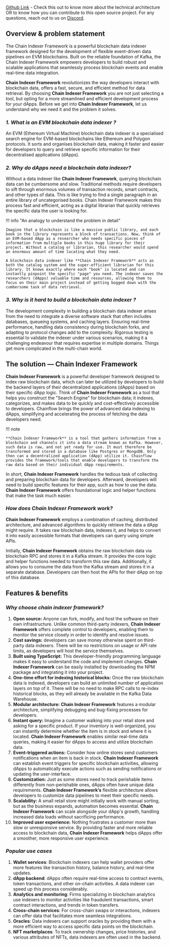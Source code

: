 [Github Link](https://github.com/0xPolygon/chain-indexer-framework) - Check this out to know more about the technical architecture OR to know how you can contribute to this open source project. For any questions, reach out to us on [Discord](https://discord.com/invite/0xPolygonDevs).

## Overview & problem statement

The Chain Indexer Framework is a powerful blockchain data indexer framework designed for the development of flexible event-driven data pipelines on EVM blockchains. Built on the reliable foundation of Kafka, the Chain Indexer Framework empowers developers to build robust and scalable applications that seamlessly process blockchain events and enable real-time data integration.

**Chain Indexer Framework** revolutionizes the way developers interact with blockchain data, offers a fast, secure, and efficient method for data retrieval. By choosing **Chain Indexer Framework** you are not just selecting a tool, but opting for a more streamlined and efficient development process for your dApps. Before we get into **Chain Indexer Framework**,  let us understand why we need it and the problem it solves.

### ***1. What is an EVM blockchain data indexer ?***

An EVM (Ethereum Virtual Machine) blockchain data indexer is a specialised search engine for EVM-based blockchains like Ethereum and Polygon protocols. It sorts and organises blockchain data, making it faster and easier for developers to query and retrieve specific information for their decentralised applications (dApps).

### ***2. Why do dApps need a blockchain data indexer?***

Without a data indexer like **Chain Indexer Framework**, querying blockchain data can be cumbersome and slow. Traditional methods require developers to sift through enormous volumes of transaction records, smart contracts, and other types of data. This is like trying to find a single paragraph in an entire library of uncategorised books. Chain Indexer Framework makes this process fast and efficient, acting as a digital librarian that quickly retrieves the specific data the user is looking for.

!!! info "An analogy to understand the problem in detail"
    
    Imagine that a blockchain is like a massive public library, and each book in the library represents a block of transactions. Now, think of an EVM-based dApp as a researcher who needs specific pieces of information from multiple books in this huge library for their project. Without a catalog or librarian, this researcher would spend an enormous amount of time locating what they need.
        
    A blockchain data indexer like **Chain Indexer Framework** acts as both the catalog system and the super-efficient librarian for this library. It knows exactly where each "book" is located and can instantly pinpoint the specific "page" you need. The indexer saves the researchers (dApps) valuable time and resources, allowing them to focus on their main project instead of getting bogged down with the cumbersome task of data retrieval.

### ***3. Why is it hard to build a blockchain data indexer ?***

The development complexity in building a blockchain data indexer arises from the need to integrate a diverse software stack that often includes databases, queueing systems, and caching layers. Ensuring real-time performance, handling data consistency during blockchain forks, and adapting to protocol changes add to the complexity. Rigorous testing is essential to validate the indexer under various scenarios, making it a challenging endeavour that requires expertise in multiple domains. Things get more complicated in the multi-chain world.

## **The solution — Chain Indexer Framework**

**Chain Indexer Framework** is a powerful developer framework designed to index raw blockchain data, which can later be utilized by developers to build the backend layers of their decentralized applications (dApps) based on their specific dApp logic. Think of **Chain Indexer Framework** as a tool that helps you construct the "Search Engine" for blockchain data; it indexes, categorizes, and makes data to be quickly and cost-effectively accessible to developers. Chainflow brings the power of advanced data indexing to dApps, simplifying and accelerating the process of fetching the data developers need.

!!! note

    **Chain Indexer Framework** is a tool that gathers information from a blockchain and channels it into a data stream known as Kafka. However, such data is raw, and not yet ready for use. It must therefore be transformed and stored in a database like Postgres or MongoDB. Only then can a decentralized application (dApp) utilize it. Chainflow provides the framework/tools that enable developers to transform the raw data based on their individual dApp requirements.


In short, **Chain Indexer Framework** handles the tedious task of collecting and preparing blockchain data for developers. Afterward, developers will need to build specific features for their app, such as how to use the data. **Chain Indexer Framework** offers foundational logic and helper functions that make the task much easier.

### ***How does Chain Indexer Framework work?***

**Chain Indexer Framework** employs a combination of caching, distributed architecture, and advanced algorithms to quickly retrieve the data a dApp might require. It takes raw blockchain data, indexes it, and helps to convert it into easily accessible formats that developers can query using simple APIs.

Initially, **Chain Indexer Framework** obtains the raw blockchain data via blockchain RPC and stores it in a Kafka stream. It provides the core logic and helper functions needed to transform this raw data. Additionally, it allows you to consume the data from the Kafka stream and stores it in a separate database. Developers can then host the APIs for their dApp on top of this database.

## Features & benefits

### ***Why choose chain indexer framework?***

1. **Open source:** Anyone can fork, modify, and host the software on their own infrastructure. Unlike common third-party indexers, **Chain Indexer Framework** offers complete control to developers, enabling them to monitor the service closely in order to identify and resolve issues.
2. **Cost savings:** developers can save money otherwise spent on third-party data indexers. There will be no restrictions on usage or API rate limits, as developers will host the service themselves.
3. **Built using TypeScript:** This developer-friendly programming language makes it easy to understand the code and implement changes. **Chain Indexer Framework** can be easily installed by downloading the NPM package and integrating it into your project.
4. **One-time effort for indexing historical blocks:** Once the raw blockchain data is indexed, developers can build an unlimited number of application layers on top of it. There will be no need to make RPC calls to re-index historical blocks, as they will already be available in the Kafka Data Warehouse.
5. **Modular architecture:** **Chain Indexer Framework** features a modular architecture, simplifying debugging and bug-fixing processes for developers.
6. **Instant query:** Imagine a customer walking into your retail store and asking for a specific product. If your inventory is well-organized, you can instantly determine whether the item is in stock and where it is located. **Chain Indexer Framework** enables similar real-time data queries, making it easier for dApps to access and utilize blockchain data.
7. **Event-triggered actions:** Consider how online stores send customers notifications when an item is back in stock. **Chain Indexer Framework** can establish event triggers for specific blockchain activities, allowing dApps to automatically execute actions such as sending notifications or updating the user-interface.
8. **Customization:** Just as some stores need to track perishable items differently from non-perishable ones, dApps often have unique data requirements. **Chain Indexer Framework’s** flexible architecture allows developers to customize data pipelines to meet their specific needs.
9. **Scalability:** A small retail store might initially work with manual sorting, but as the business expands, automation becomes essential. **Chain Indexer Framework** can scale alongside your dApp's growth, handling increased data loads without sacrificing performance.
10. **Improved user experience:** Nothing frustrates a customer more than slow or unresponsive service. By providing faster and more reliable access to blockchain data, **Chain Indexer Framework** helps dApps offer a smoother, more responsive user experience.

### *Popular use cases*

1. **Wallet services**: Blockchain indexers can help wallet providers offer more features like transaction history, balance history, and real-time updates.
2. **dApp backend**: dApps often require real-time access to contract events, token transactions, and other on-chain activities. A data indexer can speed up this process considerably.
3. **Analytics and monitoring**: Firms specializing in blockchain analytics use indexers to monitor activities like fraudulent transactions, smart contract interactions, and trends in token transfers.
4. **Cross-chain services**: For cross-chain swaps or interactions, indexers can offer data that facilitates more seamless integrations.
5. **Oracles**: Data indexers can support oracles by providing them with a more efficient way to access specific data points on the blockchain.
6. **NFT marketplaces**: To track ownership changes, price histories, and various attributes of NFTs, data indexers are often used in the backend.
